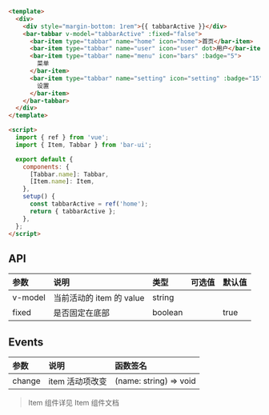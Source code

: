 ```html
<template>
  <div>
    <div style="margin-bottom: 1rem">{{ tabbarActive }}</div>
    <bar-tabbar v-model="tabbarActive" :fixed="false">
      <bar-item type="tabbar" name="home" icon="home">首页</bar-item>
      <bar-item type="tabbar" name="user" icon="user" dot>用户</bar-item>
      <bar-item type="tabbar" name="menu" icon="bars" :badge="5">
        菜单
      </bar-item>
      <bar-item type="tabbar" name="setting" icon="setting" :badge="15">
        设置
      </bar-item>
    </bar-tabbar>
  </div>
</template>

<script>
  import { ref } from 'vue';
  import { Item, Tabbar } from 'bar-ui';

  export default {
    components: {
      [Tabbar.name]: Tabbar,
      [Item.name]: Item,
    },
    setup() {
      const tabbarActive = ref('home');
      return { tabbarActive };
    },
  };
</script>
```

## API

| 参数    | 说明                     | 类型    | 可选值 | 默认值 |
| :------ | :----------------------- | :------ | :----- | :----- |
| v-model | 当前活动的 item 的 value | string  |        |        |
| fixed   | 是否固定在底部           | boolean |        | true   |

## Events

| 参数   | 说明            | 函数签名               |
| :----- | :-------------- | :--------------------- |
| change | item 活动项改变 | (name: string) => void |

> Item 组件详见 Item 组件文档
